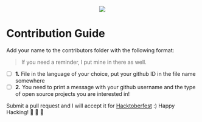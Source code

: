
<p align="center"><img src="https://hacktoberfest.digitalocean.com/assets/logo-hacktoberfest-658b5aa2bd34e782d29c40bf6afbdff00f20fe1328efa6da17743878ba8db66f.png"></p>

# **Contribution Guide**
Add your name to the contributors folder with the following format:
> If you need a reminder, I put mine in there as well.


- [ ] **1.** File in the language of your choice, put your github ID in the file name somewhere
- [ ] **2.** You need to print a message with your github username and the type of open source projects you are interested in! 

Submit a pull request and I will accept it for [Hacktoberfest](https://hacktoberfest.digitalocean.com/) :) Happy Hacking! :ghost: :jack_o_lantern: :candy:
